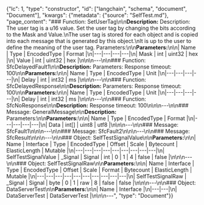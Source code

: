 {"lc": 1, "type": "constructor", "id": ["langchain", "schema", "document", "Document"], "kwargs": {"metadata": {"source": "SelfTest.md"}, "page_content": "### Function: SetUserTag\n\n**Description:** Description: The user tag is a u16 value. Set the user tag by changing the bits according to the Mask and Value.\nThe user tag is stored for each object and is copied into each message that is generated by this object.\nIt is up to the user to define the meaning of the user tag. Parameters:\n\n**Parameters:**\n\n| Name | Type | EncodedType | Format |\n|---|---|---|---|\n| Mask | int | uint32 | hex |\n| Value | int | uint32 | hex |\n\n\n---\n\n### Function: SfcDelayedFault1\n\n**Description:** Parameters: Response timeout: 100\n\n**Parameters:**\n\n| Name | Type | EncodedType | Unit |\n|---|---|---|---|\n| Delay | int | int32 | ms |\n\n\n---\n\n### Function: SfcDelayedResponse\n\n**Description:** Parameters: Response timeout: 100\n\n**Parameters:**\n\n| Name | Type | EncodedType | Unit |\n|---|---|---|---|\n| Delay | int | int32 | ms |\n\n\n---\n\n### Function: SfcNoResponse\n\n**Description:** Response timeout: 100\n\n\n---\n\n### Message: GeneralMessage\n\n**Description:** Parameters:\n\n**Parameters:**\n\n| Name | Type | EncodedType | Format |\n|---|---|---|---|\n| Data | int[] | uint8 | utf8 |\n\n\n---\n\n### Message: SfcFault1\n\n\n---\n\n### Message: SfcFault2\n\n\n---\n\n### Message: SfcResult\n\n\n---\n\n### Object: SelfTestSignalValue\n\n**Parameters:**\n\n| Name | Interface | Type | EncodedType | Offset | Scale | Bytecount | ElasticLength | Mutable |\n|---|---|---|---|---|---|---|---|---|\n| SelfTestSignalValue | _Signal | Signal | int | 0 | 1 | 4 | false | false |\n\n\n---\n\n### Object: SelfTestSignalRaw\n\n**Parameters:**\n\n| Name | Interface | Type | EncodedType | Offset | Scale | Format | Bytecount | ElasticLength | Mutable |\n|---|---|---|---|---|---|---|---|---|---|\n| SelfTestSignalRaw | _Signal | Signal | byte | 0 | 1 | raw | 8 | false | false |\n\n\n---\n\n### Object: DataServerTest\n\n**Parameters:**\n\n| Name | Interface |\n|---|---|\n| DataServerTest | DataServerTest |\n\n\n---", "type": "Document"}}